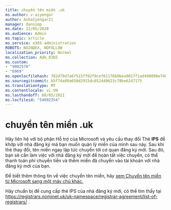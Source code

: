 ```yaml
---
title: chuyển tên miền .uk
ms.author: v-aiyengar
author: AshaIyengar21
manager: dansimp
ms.date: 12/05/2020
ms.audience: Admin
ms.topic: article
ms.service: o365-administration
ROBOTS: NOINDEX, NOFOLLOW
localization_priority: Normal
ms.collection: Adm_O365
ms.custom:
- "9002570"
- "6969"
ms.openlocfilehash: 782d79d7a67515ff02f9cef61176b9bea9017f1ad490090e748a10005c3c8bf3
ms.sourcegitcommit: b5f7da89a650d2915dc652449623c78be6247175
ms.translationtype: MT
ms.contentlocale: vi-VN
ms.lasthandoff: 08/05/2021
ms.locfileid: "54092354"
---
```

# <a name="uk-domain-transfers"></a>chuyển tên miền .uk

Hãy liên hệ với bộ phận Hỗ trợ của Microsoft và yêu cầu thay đổi Thẻ **IPS** để khớp với nhà đăng ký mà bạn muốn quản lý miền của mình sau này. Sau khi thẻ thay đổi, tên miền ngay lập tức chuyển tới cơ quan đăng ký mới. Sau đó, bạn sẽ cần làm việc với nhà đăng ký mới để hoàn tất việc chuyển, có thể thanh toán phí chuyển tiền và thêm miền đã chuyển vào tài khoản với nhà đăng ký mới của bạn.

Để biết thêm thông tin về việc chuyển tên miền, hãy [xem Chuyển tên miền từ Microsoft sang một máy chủ khác.](https://docs.microsoft.com/microsoft-365/admin/get-help-with-domains/transfer-a-domain-from-microsoft-to-another-host?view=o365-worldwide)

Hãy chuẩn bị để cung cấp thẻ IPS của nhà đăng ký mới, có thể tìm thấy tại https://registrars.nominet.uk/uk-namespace/registrar-agreement/list-of-registrars/ .
